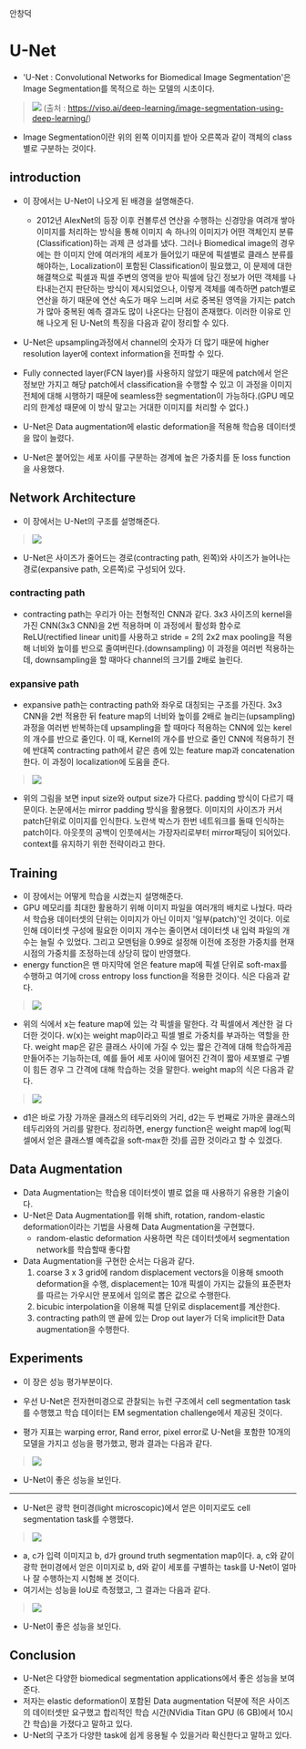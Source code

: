 안창덕

# U-Net
* 'U-Net : Convolutional Networks for Biomedical Image Segmentation'은 Image Segmentation를 목적으로 하는 모델의 시초이다.

> ![](https://velog.velcdn.com/images%2Fminkyu4506%2Fpost%2Fafa16f0e-a0da-485d-bf68-8e7f428314d0%2Fimage-segmentation-example-1060x397.jpg.webp)
(출처 : https://viso.ai/deep-learning/image-segmentation-using-deep-learning/)

* Image Segmentation이란 위의 왼쪽 이미지를 받아 오른쪽과 같이 객체의 class별로 구분하는 것이다. 

## introduction
* 이 장에서는 U-Net이 나오게 된 배경을 설명해준다. 
  * 2012년 AlexNet의 등장 이후 컨볼루션 연산을 수행하는 신경망을 여려개 쌓아 이미지를 처리하는 방식을 통해 이미지 속 하나의 이미지가 어떤 객체인지 분류(Classification)하는 과제 큰 성과를 냈다. 그러나 Biomedical image의 경우에는 한 이미지 안에 여러개의 세포가 들어있기 때문에 픽셀별로 클래스 분류를 해야하는, Localization이 포함된 Classification이 필요했고, 이 문제에 대한 해결책으로 픽셀과 픽셀 주변의 영역을 받아 픽셀에 담긴 정보가 어떤 객체를 나타내는건지 판단하는 방식이 제시되었으나, 이렇게 객체를 예측하면 patch별로 연산을 하기 때문에 연산 속도가 매우 느리며 서로 중복된 영역을 가지는 patch가 많아 중복된 예측 결과도 많이 나온다는 단점이 존재했다. 이러한 이유로 인해 나오게 된 U-Net의 특징을 다음과 같이 정리할 수 있다.

* U-Net은 upsampling과정에서 channel의 숫자가 더 많기 때문에 higher resolution layer에 context information을 전파할 수 있다.
* Fully connected layer(FCN layer)를 사용하지 않았기 때문에 patch에서 얻은 정보만 가지고 해당 patch에서 classification을 수행할 수 있고 이 과정을 이미지 전체에 대해 시행하기 때문에 seamless한 segmentation이 가능하다.(GPU 메모리의 한계성 때문에 이 방식 말고는 거대한 이미지를 처리할 수 없다.)
* U-Net은 Data augmentation에 elastic deformation을 적용해 학습용 데이터셋을 많이 늘렸다.
* U-Net은 붙어있는 세포 사이를 구분하는 경계에 높은 가중치를 둔 loss function을 사용했다.

## Network Architecture
* 이 장에서는 U-Net의 구조를 설명해준다.

> ![](https://velog.velcdn.com/images%2Fminkyu4506%2Fpost%2F3dfe09c3-3cd1-44b9-bc2a-680690f18ffa%2F%EC%8A%A4%ED%81%AC%EB%A6%B0%EC%83%B7%202021-08-31%20%EC%98%A4%ED%9B%84%202.50.03.png)

* U-Net은 사이즈가 줄어드는 경로(contracting path, 왼쪽)와 사이즈가 늘어나는 경로(expansive path, 오른쪽)로 구성되어 있다.

### contracting path
* contracting path는 우리가 아는 전형적인 CNN과 같다. 3x3 사이즈의 kernel을 가진 CNN(3x3 CNN)을 2번 적용하며 이 과정에서 활성화 함수로 ReLU(rectified linear unit)를 사용하고 stride = 2의 2x2 max pooling을 적용해 너비와 높이를 반으로 줄여버린다.(downsampling) 이 과정을 여러번 적용하는데, downsampling을 할 때마다 channel의 크기를 2배로 늘린다.

### expansive path
* expansive path는 contracting path와 좌우로 대칭되는 구조를 가진다. 3x3 CNN을 2번 적용한 뒤 feature map의 너비와 높이를 2배로 늘리는(upsampling) 과정을 여러번 반복하는데 upsampling을 할 때마다 적용하는 CNN에 있는 kerel의 개수를 반으로 줄인다. 이 때, Kernel의 개수를 반으로 줄인 CNN에 적용하기 전에 반대쪽 contracting path에서 같은 층에 있는 feature map과 concatenation한다. 이 과정이 localization에 도움을 준다.

> ![](https://img1.daumcdn.net/thumb/R1280x0/?scode=mtistory2&fname=http%3A%2F%2Fcfile25.uf.tistory.com%2Fimage%2F996735355DF900C2321D9B)

* 위의 그림을 보면 input size와 output size가 다르다. padding 방식이 다르기 때문이다. 논문에서는 mirror padding 방식을 활용했다. 이미지의 사이즈가 커서 patch단위로 이미지를 인식한다. 노란색 박스가 한번 네트워크를 돌때 인식하는 patch이다. 아웃풋의 공백이 인풋에서는 가장자리로부터 mirror패딩이 되어있다. context를 유지하기 위한 전략이라고 한다.  

## Training
* 이 장에서는 어떻게 학습을 시켰는지 설명해준다.
* GPU 메모리를 최대한 활용하기 위해 이미지 파일을 여러개의 배치로 나눴다. 따라서 학습용 데이터셋의 단위는 이미지가 아닌 이미지 '일부(patch)'인 것이다. 이로 인해 데이터셋 구성에 필요한 이미지 개수는 줄이면서 데이터셋 내 입력 파일의 개수는 늘릴 수 있었다. 그리고 모멘텀을 0.99로 설정해 이전에 조정한 가중치를 현재 시점의 가중치를 조정하는데 상당히 많이 반영했다.
* energy function은 맨 마지막에 얻은 feature map에 픽셀 단위로 soft-max를 수행하고 여기에 cross entropy loss function을 적용한 것이다. 식은 다음과 같다.

> ![](https://velog.velcdn.com/images%2Fminkyu4506%2Fpost%2Fa387d96f-b0da-463e-a8e7-71e3c9f4aa5a%2F%EC%8A%A4%ED%81%AC%EB%A6%B0%EC%83%B7%202021-09-01%20%EC%98%A4%EC%A0%84%209.28.05.png)

* 위의 식에서 x는 feature map에 있는 각 픽셀을 말한다. 각 픽셀에서 계산한 걸 다 더한 것이다. w(x)는 weight map이라고 픽셀 별로 가중치를 부과하는 역할을 한다. weight map은 같은 클래스 사이에 가질 수 있는 짧은 간격에 대해 학습하게끔 만들어주는 기능하는데, 예를 들어 세포 사이에 떨어진 간격이 짧아 세포별로 구별이 힘든 경우 그 간격에 대해 학습하는 것을 말한다. weight map의 식은 다음과 같다.

> ![](https://velog.velcdn.com/images%2Fminkyu4506%2Fpost%2F360fc1c9-cbfa-4593-b225-7c0c2232ded7%2F%EC%8A%A4%ED%81%AC%EB%A6%B0%EC%83%B7%202021-09-01%20%EC%98%A4%EC%A0%84%209.30.19.png)

* d1은 바로 가장 가까운 클래스의 테두리와의 거리, d2는 두 번째로 가까운 클래스의 테두리와의 거리를 말한다. 정리하면, energy function은 weight map에 log(픽셀에서 얻은 클래스별 예측값을 soft-max한 것)를 곱한 것이라고 할 수 있겠다.

## Data Augmentation
* Data Augmentation는 학습용 데이터셋이 별로 없을 때 사용하기 유용한 기술이다. 
* U-Net은 Data Augmentation를 위해 shift, rotation, random-elastic deformation이라는 기법을 사용해 Data Augmentation을 구현했다.
  * random-elastic deformation 사용하면 작은 데이터셋에서 segmentation network를 학습할때 좋다함
* Data Augmentation을 구현한 순서는 다음과 같다.
  1. coarse 3 x 3 grid에 random displacement vectors을 이용해 smooth deformation을 수행, displacement는 10개 픽셀이 가지는 값들의 표준편차를 따르는 가우시안 분포에서 임의로 뽑은 값으로 수행한다.
  2. bicubic interpolation을 이용해 픽셀 단위로 displacement를 계산한다.
  3. contracting path의 맨 끝에 있는 Drop out layer가 더욱 implicit한 Data augmentation을 수행한다.

## Experiments
* 이 장은 성능 평가부분이다.

* 우선 U-Net은 전자현미경으로 관찰되는 뉴런 구조에서 cell segmentation task를 수행했고 학습 데이터는 EM segmentation challenge에서 제공된 것이다.
* 평가 지표는 warping error, Rand error, pixel error로 U-Net을 포함한 10개의 모델을 가지고 성능을 평가했고, 평과 결과는 다음과 같다.

> ![](https://velog.velcdn.com/images%2Fminkyu4506%2Fpost%2Ffde09a46-df2a-44ca-9316-a50b753f41dc%2F%EC%8A%A4%ED%81%AC%EB%A6%B0%EC%83%B7%202021-09-01%20%EC%98%A4%ED%9B%84%208.32.14.png)
* U-Net이 좋은 성능을 보인다.

<hr/>

* U-Net은 광학 현미경(light microscopic)에서 얻은 이미지로도 cell segmentation task를 수행했다.

> ![](https://velog.velcdn.com/images%2Fminkyu4506%2Fpost%2F9677e8d7-73a1-479c-a416-cc3eba56290e%2F%EC%8A%A4%ED%81%AC%EB%A6%B0%EC%83%B7%202021-09-01%20%EC%98%A4%ED%9B%84%208.38.34.png)
* a, c가 입력 이미지고 b, d가 ground truth segmentation map이다. a, c와 같이 광학 현미경에서 얻은 이미지로 b, d와 같이 세포를 구별하는 task를 U-Net이 얼마나 잘 수행하는지 시험해 본 것이다.
* 여기서는 성능을 IoU로 측정했고, 그 결과는 다음과 같다.

> ![](https://velog.velcdn.com/images%2Fminkyu4506%2Fpost%2F2c3cf62c-924a-4c1b-a31b-772d07262d76%2F%EC%8A%A4%ED%81%AC%EB%A6%B0%EC%83%B7%202021-09-01%20%EC%98%A4%ED%9B%84%208.41.23.png)
* U-Net이 좋은 성능을 보인다.

## Conclusion
* U-Net은 다양한 biomedical segmentation applications에서 좋은 성능을 보여준다.
* 저자는 elastic deformation이 포함된 Data augmentation 덕분에 적은 사이즈의 데이터셋만 요구했고 합리적인 학습 시간(NVidia Titan GPU (6 GB)에서 10시간 학습)을 가졌다고 말하고 있다.
* U-Net의 구조가 다양한 task에 쉽게 응용될 수 있을거라 확신한다고 말하고 있다.



